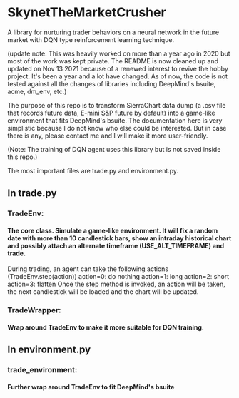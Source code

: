 # SkynetTheMarketCrusher
A library for nurturing trader behaviors on a neural network in the future market with DQN type reinforcement learning technique.

(update note: This was heavily worked on more than a year ago in 2020 but most of the work was kept private. The README is now cleaned up and updated on Nov 13 2021 because of a renewed interest to revive the hobby project. It's been a year and a lot have changed. As of now, the code is not tested against all the changes of libraries including DeepMind's bsuite, acme, dm_env, etc.)


The purpose of this repo is to transform SierraChart data dump (a .csv file that records future data, E-mini S&P future by default) into a game-like environment that fits DeepMind's bsuite. The documentation here is very simplistic because I do not know who else could be interested. But in case there is any, please contact me and I will make it more user-friendly.

(Note: The training of DQN agent uses this library but is not saved inside this repo.)

The most important files are trade.py and environment.py.

## In trade.py

### TradeEnv: 
#### The core class. Simulate a game-like environment. It will fix a random date with more than 10 candlestick bars, show an intraday historical chart and possibly attach an alternate timeframe (USE_ALT_TIMEFRAME) and trade. 

During trading, an agent can take the following actions (TradeEnv.step(action))
action=0: do nothing
action=1: long
action=2: short
action=3: flatten
Once the step method is invoked, an action will be taken, the next candlestick will be loaded and the chart will be updated.

### TradeWrapper: 
#### Wrap around TradeEnv to make it more suitable for DQN training.
## In environment.py
### trade_environment: 
#### Further wrap around TradeEnv to fit DeepMind's bsuite
